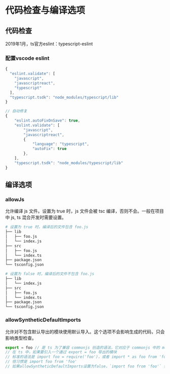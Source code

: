 # 代码检查与编译选项

## 代码检查
2019年1月，ts官方eslint：typescript-eslint

### 配置vscode eslint
```js
{
  "eslint.validate": [
    "javascript",
    "javascriptreact",
    "typescript"
  ],
  "typescript.tsdk": "node_modules/typescript/lib"
}

// 自动修复
{
    "eslint.autoFixOnSave": true,
    "eslint.validate": [
        "javascript",
        "javascriptreact",
        {
            "language": "typescript",
            "autoFix": true
        },
    ],
    "typescript.tsdk": "node_modules/typescript/lib"
}
```

## 编译选项
### allowJs
允许编译 js 文件。设置为 true 时，js 文件会被 tsc 编译，否则不会。一般在项目中 js, ts 混合开发时需要设置。
```sh
# 设置为 true 时，编译后的文件包含 foo.js
├── lib
│   ├── foo.js
│   └── index.js
├── src
│   ├── foo.js
│   └── index.ts
├── package.json
└── tsconfig.json

# 设置为 false 时，编译后的文件不包含 foo.js
├── lib
│   └── index.js
├── src
│   ├── foo.js
│   └── index.ts
├── package.json
└── tsconfig.json
```
### allowSyntheticDefaultImports
允许对不包含默认导出的模块使用默认导入。这个选项不会影响生成的代码，只会影响类型检查。

```js
export = foo // 是 ts 为了兼容 commonjs 创造的语法，它对应于 commonjs 中的 module.exports = foo
// 在 ts 中，如果要引入一个通过 export = foo 导出的模块
// 标准的语法是 import foo = require('foo')，或者 import * as foo from 'foo'
// 但习惯是 import foo from 'foo'
// 如果allowSyntheticDefaultImports设置为false，`import foo from 'foo'` 会报错，为了解决这个问题，需要开启这个选项
```